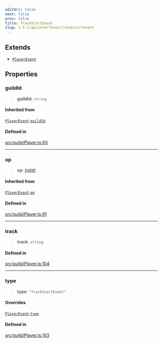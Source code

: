 ```yaml
---
editUrl: false
next: false
prev: false
title: TrackStartEvent
slug: 3.4.2/apiinterfaces/trackstartevent
---
```


## Extends

* [`PlayerEvent`](/3.4.2/api/interfaces/playerevent/)

## Properties

### guildId

> **guildId**: `string`

#### Inherited from

[`PlayerEvent`](/3.4.2/api/interfaces/playerevent/).[`guildId`](/3.4.2/api/interfaces/playerevent/#guildid)

#### Defined in

[src/guild/Player.ts:93](https://github.com/shipgirlproject/shoukaku/blob/e7d94081cabbda7327dc04e467a45fcda49c24f2/src/guild/Player.ts#L93)

***

### op

> **op**: [`EVENT`](/3.4.2/api/namespaces/constants/enumerations/opcodes/#event)

#### Inherited from

[`PlayerEvent`](/3.4.2/api/interfaces/playerevent/).[`op`](/3.4.2/api/interfaces/playerevent/#op)

#### Defined in

[src/guild/Player.ts:91](https://github.com/shipgirlproject/shoukaku/blob/e7d94081cabbda7327dc04e467a45fcda49c24f2/src/guild/Player.ts#L91)

***

### track

> **track**: `string`

#### Defined in

[src/guild/Player.ts:104](https://github.com/shipgirlproject/shoukaku/blob/e7d94081cabbda7327dc04e467a45fcda49c24f2/src/guild/Player.ts#L104)

***

### type

> **type**: `"TrackStartEvent"`

#### Overrides

[`PlayerEvent`](/3.4.2/api/interfaces/playerevent/).[`type`](/3.4.2/api/interfaces/playerevent/#type)

#### Defined in

[src/guild/Player.ts:103](https://github.com/shipgirlproject/shoukaku/blob/e7d94081cabbda7327dc04e467a45fcda49c24f2/src/guild/Player.ts#L103)
